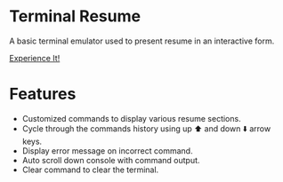 # Terminal Resume
A basic terminal emulator used to present resume in an interactive form.

[Experience It!](https://piyush-yadav5.github.io/terminal-resume/)



# Features
* Customized commands to display various resume sections.
* Cycle through the commands history using up ⬆️ and down ⬇️ arrow keys.
* Display error message on incorrect command.
* Auto scroll down console with command output.
* Clear command to clear the terminal.
